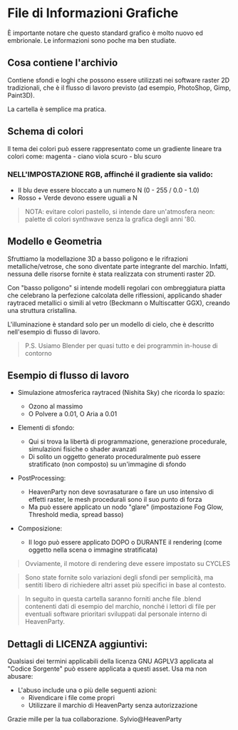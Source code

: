 # File di Informazioni Grafiche

È importante notare che questo standard grafico è molto nuovo ed embrionale. Le informazioni sono poche ma ben studiate.

## Cosa contiene l'archivio
Contiene sfondi e loghi che possono essere utilizzati nei software raster 2D tradizionali, che è il flusso di lavoro previsto (ad esempio, PhotoShop, Gimp, Paint3D).

La cartella è semplice ma pratica.

## Schema di colori
Il tema dei colori può essere rappresentato come un gradiente lineare tra colori come:
    magenta - ciano
    viola scuro - blu scuro

### NELL'IMPOSTAZIONE RGB, affinché il gradiente sia valido:
- Il blu deve essere bloccato a un numero N (0 - 255 / 0.0 - 1.0)
- Rosso + Verde devono essere uguali a N

> NOTA: evitare colori pastello, si intende dare un'atmosfera neon: palette di colori synthwave senza la grafica degli anni '80.

## Modello e Geometria
Sfruttiamo la modellazione 3D a basso poligono e le rifrazioni metalliche/vetrose, che sono diventate parte integrante del marchio.
Infatti, nessuna delle risorse fornite è stata realizzata con strumenti raster 2D.

Con "basso poligono" si intende modelli regolari con ombreggiatura piatta che celebrano la perfezione calcolata delle riflessioni, applicando shader raytraced metallici o simili al vetro (Beckmann o Multiscatter GGX), creando una struttura cristallina.

L'illuminazione è standard solo per un modello di cielo, che è descritto nell'esempio di flusso di lavoro.
> P.S. Usiamo Blender per quasi tutto e dei programmin in-house di contorno

## Esempio di flusso di lavoro
- Simulazione atmosferica raytraced (Nishita Sky) che ricorda lo spazio:
    - Ozono al massimo
    - O Polvere a 0.01, O Aria a 0.01

- Elementi di sfondo:
    - Qui si trova la libertà di programmazione, generazione procedurale, simulazioni fisiche o shader avanzati
    - Di solito un oggetto generato proceduralmente può essere stratificato (non composto) su un'immagine di sfondo

- PostProcessing:
    - HeavenParty non deve sovrasaturare o fare un uso intensivo di effetti raster, le mesh procedurali sono il suo punto di forza
    - Ma può essere applicato un nodo "glare" (impostazione Fog Glow, Threshold media, spread basso)

- Composizione:
    - Il logo può essere applicato DOPO o DURANTE il rendering (come oggetto nella scena o immagine stratificata)

> Ovviamente, il motore di rendering deve essere impostato su CYCLES

> Sono state fornite solo variazioni degli sfondi per semplicità, ma sentiti libero di richiedere altri asset più specifici in base al contesto.

> In seguito in questa cartella saranno forniti anche file .blend contenenti dati di esempio del marchio, nonché i lettori di file per eventuali software prioritari sviluppati dal personale interno di HeavenParty.

## Dettagli di LICENZA aggiuntivi:
Qualsiasi dei termini applicabili della licenza GNU AGPLV3 applicata al "Codice Sorgente" può essere applicata a questi asset.
Usa ma non abusare:
 - L'abuso include una o più delle seguenti azioni:
    - Rivendicare i file come propri
    - Utilizzare il marchio di HeavenParty senza autorizzazione

Grazie mille per la tua collaborazione.
Sylvio@HeavenParty